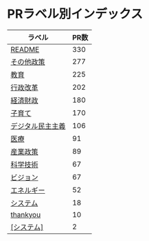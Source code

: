 # PRラベル別インデックス

| ラベル | PR数 |
|--------|------|
| [README](label_README.md) | 330 |
| [その他政策](label_その他政策.md) | 277 |
| [教育](label_教育.md) | 225 |
| [行政改革](label_行政改革.md) | 202 |
| [経済財政](label_経済財政.md) | 180 |
| [子育て](label_子育て.md) | 170 |
| [デジタル民主主義](label_デジタル民主主義.md) | 106 |
| [医療](label_医療.md) | 91 |
| [産業政策](label_産業政策.md) | 89 |
| [科学技術](label_科学技術.md) | 67 |
| [ビジョン](label_ビジョン.md) | 67 |
| [エネルギー](label_エネルギー.md) | 52 |
| [システム](label_システム.md) | 18 |
| [thankyou](label_thankyou.md) | 10 |
| [[システム]](label_[システム].md) | 2 |
